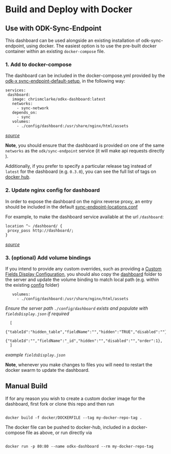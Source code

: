 # Build and Deploy with Docker

## Use with ODK-Sync-Endpoint

This dashboard can be used alongside an existing installation of odk-sync-endpoint, using docker. The easiest option is to use the pre-built docker container within an existing `docker-compose` file.

### 1. Add to docker-compose

The dashboard can be included in the docker-compose.yml provided by the [odk-x sync-endpoint-default-setup](https://github.com/odk-x/sync-endpoint-default-setup/blob/master/docker-compose.yml), in the following way:

```
services:
 dashboard:
   image: chrismclarke/odkx-dashboard:latest
   networks:
     - sync-network
   depends_on:
     - sync
   volumes:
     - ./config/dashboard:/usr/share/nginx/html/assets
```

_[source](../docker/docker-compose.yml)_

**Note**, you should ensure that the dashboard is provided on one of the same `networks` as the `odk/sync-endpoint` service (it will make api requests directly ).

Additionally, if you prefer to specify a particular release tag instead of `latest` for the dashboard (e.g. `0.3.0`), you can see the full list of tags on [docker hub](https://hub.docker.com/r/chrismclarke/odkx-dashboard/tags?page=1&ordering=last_updated).

### 2. Update nginx config for dashboard

In order to expose the dashboard on the nginx reverse proxy, an entry should be included in the default [sync-endpoint-locations.conf](https://github.com/odk-x/sync-endpoint-default-setup/blob/master/config/nginx/sync-endpoint-locations.conf)

For example, to make the dashboard service available at the url `/dashboard`:

```
location ^~ /dashboard/ {
 proxy_pass http://dashboard/;
}
```

_[source](../docker/config/nginx/sync-endpoint-locations.conf)_

### 3. (optional) Add volume bindings

If you intend to provide any custom overrides, such as providing a [Custom Fields Display Configuration](./custom-fields-display.md), you should also copy the [dashboard](../docker/config/dashboard) folder to the server and update the volume binding to match local path (e.g. within the existing [config](https://github.com/odk-x/sync-endpoint-default-setup/tree/master/config) folder)

```
   volumes:
     - ./config/dashboard:/usr/share/nginx/html/assets
```

_Ensure the server path `./config/dashboard` exists and populate with `fieldsDisplay.json` if required_

```
  [
    {"tableId":"hidden_table","fieldName":"","hidden":"TRUE","disabled":""},
    {"tableId":"","fieldName":"_id","hidden":"","disabled":"","order":1},
  ]
```

_example `fieldsDisplay.json`_

**Note**, whenever you make changes to files you will need to restart the docker swarm to update the dashboard.

## Manual Build

If for any reason you wish to create a custom docker image for the dashboard, first fork or clone this repo and then run

```

docker build -f docker/DOCKERFILE --tag my-docker-repo-tag .

```

The docker file can be pushed to docker-hub, included in a docker-compose file as above, or run directly via

```

docker run -p 80:80 --name odkx-dashboard --rm my-docker-repo-tag

```
